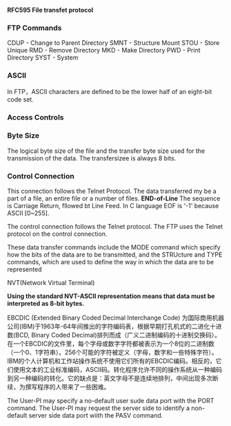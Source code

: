 
**RFC595 File transfet protocol**

### FTP Commands

CDUP - Change to Parent Directory
SMNT - Structure Mount
STOU - Store Unique
RMD - Remove Directory
MKD - Make Directory
PWD - Print Directory
SYST - System


### ASCII

In FTP，ASCII characters are defined to be the lower half of an eight-bit code set.

### Access Controls

### Byte Size

The logical byte size of the file and the transfer byte size used for the transmission of the data.
The transfersizee is always 8 bits.

### Control Connection

This connection follows the Telnet Protocol.
The data transferred my be a part of a file, an entire file or a number of files.
**END-of-Line** The sequence is Carriage Return, fllowed bt Line Feed. In C language EOF is '-1' because ASCII [0~255].

The control connection follows the Telnet protocol.
The FTP uses the Telnet protocol on the control connection.  
  

These data transfer commands include
the MODE command which specify how the bits of the data are to be
transmitted, and the STRUcture and TYPE commands, which are used to
define the way in which the data are to be represented

NVT(Network Virtual Terminal)  

**Using the standard NVT-ASCII representation means that data must be interpreted as 8-bit bytes.**  

EBCDIC (Extended Binary Coded Decimal Interchange Code) 为国际商用机器公司(IBM)于1963年-64年间推出的字符编码表，根据早期打孔机式的二进化十进数(BCD, Binary Coded Decimal)排列而成（广义二进制编码的十进制交换码）。在一个EBCDIC的文件里，每个字母或数字字符都被表示为一个8位的二进制数（一个0、1字符串）。256个可能的字符被定义（字母，数字和一些特殊字符）。
IBM的个人计算机和工作站操作系统不使用它们所有的EBCDIC编码。相反的，它们使用文本的工业标准编码，ASCII码。转化程序允许不同的操作系统从一种编码到另一种编码的转化。它的缺点是：英文字母不是连续地排列，中间出现多次断续，为撰写程序的人带来了一些困难。 

The User-PI may specify a no-default user sude data port with the PORT command.
The User-PI may request the server side to identify a non-default server side data port wiith the PASV command.




